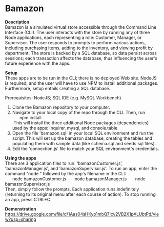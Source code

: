 # Bamazon

**Description**<br/>
Bamazon is a simulated virtual store accessible through the Command Line Interface (CLI). The user interacts with the store by running any of three Node applications, each representing a role: Customer, Manager, or Supervisor. The user responds to prompts to perform various actions, including purchasing items, adding to the inventory, and viewing profit by department. The store is backed by a SQL database, so data persist across sessions; each transaction affects the database, thus influencing the user's future experience with the apps. 

**Setup**<br/>
These apps are to be run in the CLI; there is no deployed Web site. NodeJS is required, and the user will have to use NPM to install additional packages. Furthermore, setup entails creating a SQL database.<br/>

Prerequisites: NodeJS; SQL IDE (e.g. MySQL Workbench)

1. Clone the Bamazon repository to your computer.
2. Navigate to your local copy of the repo through the CLI. Then, run<br/>
&nbsp;&nbsp;&nbsp;&nbsp;&nbsp;&nbsp;npm install<br/>
&nbsp;This will install the three additional Node packages (dependencies) used by the apps: inquirer, mysql, and console.table.
3. Open the file 'bamazon.sql' in your local SQL environment and run the script. 
   This will set up the bamazon database, creating the tables and populating them with sample data (like schema.sql and seeds.sql files). 
4. Edit the 'connection.js' file to match your SQL environment's credentials.

**Using the apps**<br/> 
There are 3 application files to run: 'bamazonCustomer.js', 'bamazonManager.js', and 'bamazonSupervisor.js'. To run an app, enter the command "node " followed by the app's filename in the CLI:<br/>
&nbsp;&nbsp;&nbsp;&nbsp;&nbsp;&nbsp;node bamazonCustomer.js
&nbsp;&nbsp;&nbsp;&nbsp;&nbsp;&nbsp;node bamazonManager.js
&nbsp;&nbsp;&nbsp;&nbsp;&nbsp;&nbsp;node bamazonSupervisor.js<br/>
Then, simply follow the prompts. Each application runs indefinitely (returning to its original menu after each course of action). To stop running an app, press CTRL+C.

**Demonstration**<br/>
https://drive.google.com/file/d/1Aas04sHKyo1mbQ7icv2VB2X1pXLUbtPd/view?usp=sharing
